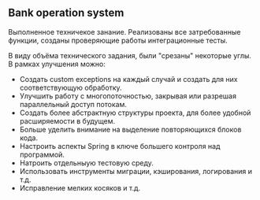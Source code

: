 ## Bank operation system

Выполненное техничекое занание.
Реализованы все затребованные функции, созданы проверяющие работы интеграционные тесты.

В виду объёма технического задания, были "срезаны" некоторые углы.  
В рамках улучшения можно:
- Создать custom exceptions на каждый случай и создать для них соответствующую обработку.
- Улучшить работу с многопоточностью, закрывая или разрешая параллельный доступ потокам.
- Создать более абстрактную структуры проекта, для более удобной расширяемости в будущем.
- Больше уделить внимание на выделение повторяющихся блоков кода.
- Настроить аспекты Spring в ключе большего контроля над программой.
- Натроить отдельныую тестовую среду.
- Использовать инструменты миграции, кэширования, логирования и т.д.
- Исправление мелких косяков и т.д.
